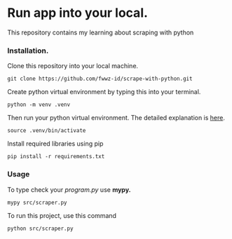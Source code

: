 # Run app into your local.

This repository contains my learning about scraping with python

### Installation.

Clone this repository into your local machine.

```
git clone https://github.com/fwwz-id/scrape-with-python.git
```

Create python virtual environment by typing this into your terminal.

```
python -m venv .venv
```

Then run your python virtual environment. The detailed explanation is [here](https://docs.python.org/3/library/venv.html "documentation of venv").

```
source .venv/bin/activate
```

Install required libraries using pip

```
pip install -r requirements.txt
```

### Usage

To type check your _program.py_ use **mypy.**

```
mypy src/scraper.py
```

To run this project, use this command

```
python src/scraper.py
```

